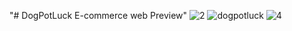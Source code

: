 "# DogPotLuck E-commerce web Preview" 
![2](https://user-images.githubusercontent.com/81509258/208879074-7d8b7e1f-9f63-4364-8514-66a887d19d97.png)
![dogpotluck](https://user-images.githubusercontent.com/81509258/208871569-9f6f0c73-1029-41ea-804c-3de31e9e6e66.jpg)
![4](https://user-images.githubusercontent.com/81509258/208879147-321a63c2-19e0-46fe-a288-813f8cb131c1.png)
